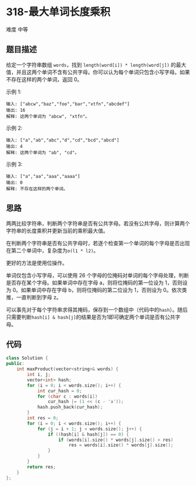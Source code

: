 # 318-最大单词长度乘积

难度 中等



## 题目描述

给定一个字符串数组 `words`，找到 `length(word[i]) * length(word[j])` 的最大值，并且这两个单词不含有公共字母。你可以认为每个单词只包含小写字母。如果不存在这样的两个单词，返回 0。

示例 1:
```
输入: ["abcw","baz","foo","bar","xtfn","abcdef"]
输出: 16 
解释: 这两个单词为 "abcw", "xtfn"。
```
示例 2:
```
输入: ["a","ab","abc","d","cd","bcd","abcd"]
输出: 4 
解释: 这两个单词为 "ab", "cd"。
```
示例 3:
```
输入: ["a","aa","aaa","aaaa"]
输出: 0 
解释: 不存在这样的两个单词。
```



## 思路

两两比较字符串，判断两个字符串是否有公共字母。若没有公共字母，则计算两个字符串的长度乘积并更新当前的乘积最大值。

在判断两个字符串是否有公共字母时，若逐个检查第一个单词的每个字母是否出现在第二个单词中，复杂度为`o(l1 * l2)`。

更好的方法是使用位操作。

单词仅包含小写字母，可以使用 26 个字母的位掩码对单词的每个字母处理，判断是否存在某个字母。如果单词中存在字母 a，则将位掩码的第一位设为 1，否则设为 0。如果单词中存在字母 b，则将位掩码的第二位设为 1，否则设为 0。依次类推，一直判断到字母 z。

可以事先对于每个字符串求得其掩码，保存到一个数组中（代码中的`hash`）。随后只需要判断`hash[i] & hash[j]`的结果是否为1即可确定两个单词是否有公共字母。



## 代码

```c++
class Solution {
public:
    int maxProduct(vector<string>& words) {
        int i, j;
        vector<int> hash;
        for (i = 0; i < words.size(); i++) {
            int cur_hash = 0;
            for (char c : words[i])
                cur_hash |= (1 << (c - 'a'));
            hash.push_back(cur_hash);
        }
        int res = 0;
        for (i = 0; i < words.size(); i++) {
            for (j = i + 1; j < words.size(); j++) {
                if ((hash[i] & hash[j]) == 0) {
                    if (words[i].size() * words[j].size() > res)
                        res = words[i].size() * words[j].size();
                }
            }
        }
        return res;
    }
};
```

